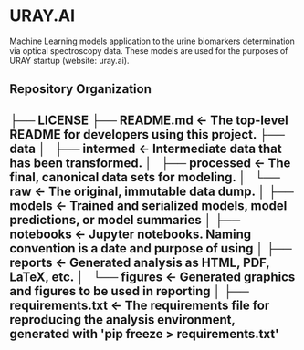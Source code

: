 URAY.AI
====================================

Machine Learning models application to the urine biomarkers determination via optical spectroscopy data.
These models are used for the purposes of URAY startup (website: uray.ai).

Repository Organization
------------------------------------

├── LICENSE
    ├── README.md          <- The top-level README for developers using this project.
    ├── data
    │   ├── intermed        <- Intermediate data that has been transformed.
    │   ├── processed      <- The final, canonical data sets for modeling.
    │   └── raw            <- The original, immutable data dump.
    │
    ├── models             <- Trained and serialized models, model predictions, or model summaries
    │
    ├── notebooks          <- Jupyter notebooks. Naming convention is a date and purpose of using
    │
    ├── reports            <- Generated analysis as HTML, PDF, LaTeX, etc.
    │   └── figures        <- Generated graphics and figures to be used in reporting
    │
    ├── requirements.txt   <- The requirements file for reproducing the analysis environment,
                              generated with 'pip freeze > requirements.txt'
------------------------------------